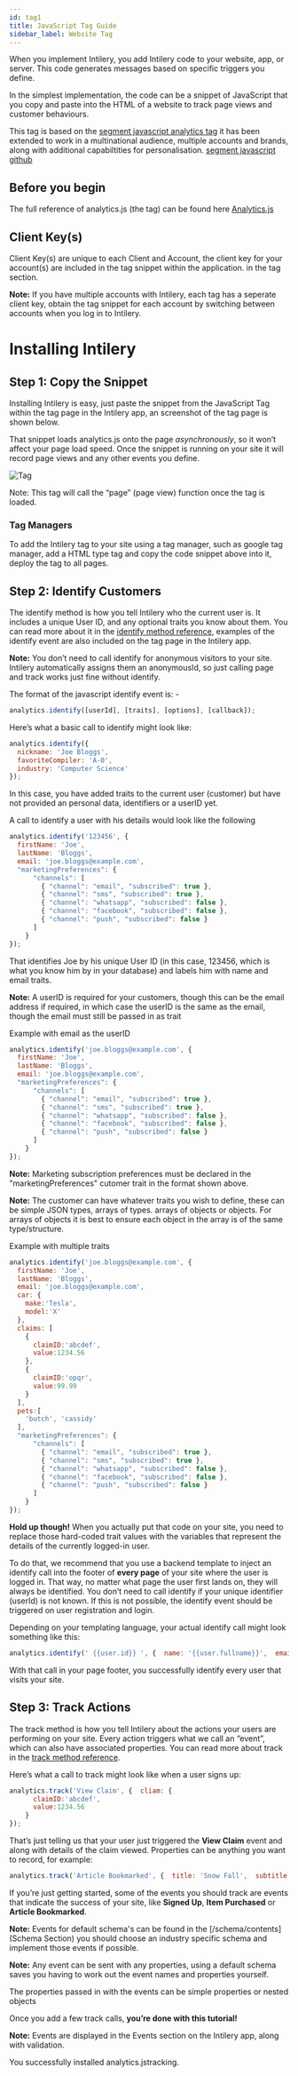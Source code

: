 ```yaml
---
id: tag1
title: JavaScript Tag Guide
sidebar_label: Website Tag
---
```


When you implement Intilery, you add Intilery code to your website, app, or server. This code generates messages based on specific triggers you define.

In the simplest implementation, the code can be a snippet of JavaScript that you copy and paste into the HTML of a website to track page views and customer behaviours.

This tag is based on the [segment javascript analytics tag](https://segment.com/docs/connections/sources/catalog/libraries/website/javascript/) it has been extended to work in a multinational audience, multiple accounts and brands, along with additional capabiltities for personalisation. [segment javascript github](https://github.com/segmentio/analytics.js/)

## Before you begin

The full reference of analytics.js (the tag) can be found here [Analytics.js](https://intilery.atlassian.net/wiki/spaces/HEA/pages/1868169259/Analytics.js) 

## Client Key(s)

Client Key(s) are unique to each Client and Account, the client key for your account(s) are included in the tag snippet within the application. in the tag section.

**Note:** If you have multiple accounts with Intilery, each tag has a seperate client key, obtain the tag snippet for each account by switching between accounts when you log in to Intilery.

# Installing Intilery

## Step 1: Copy the Snippet

Installing Intilery is easy, just paste the snippet from the JavaScript Tag within the tag page in the Intilery app, an screenshot of the tag page is shown below.

That snippet loads analytics.js onto the page *asynchronously*, so it won’t affect your page load speed. Once the snippet is running on your site it will record page views and any other events you define.

![Tag](/img/tag.png)

Note: This tag will call the “page” (page view) function once the tag is loaded.

### Tag Managers

To add the Intilery tag to your site using a tag manager, such as google tag manager, add a HTML type tag and copy the code snippet above into it, deploy the tag to all pages.

## Step 2: Identify Customers

The identify method is how you tell Intilery who the current user is. It includes a unique User ID, and any optional traits you know about them. You can read more about it in the [identify method reference](https://intilery.atlassian.net/wiki/spaces/HEA/pages/1868169259/Analytics.js#Identify), examples of the identify event are also included on the tag page in the Intilery app.

**Note:** You don’t need to call identify for anonymous visitors to your site. Intilery automatically assigns them an anonymousId, so just calling page and track works just fine without identify.

The format of the javascript identify event is: -

```javascript
analytics.identify([userId], [traits], [options], [callback]);
```

Here’s what a basic call to identify might look like:

```javascript
analytics.identify({
  nickname: 'Joe Bloggs',
  favoriteCompiler: 'A-0',
  industry: 'Computer Science'
});
```

In this case, you have added traits to the current user (customer) but have not provided an personal data, identifiers or a userID yet.

A call to identify a user with his details would look like the following

```javascript
analytics.identify('123456', {
  firstName: 'Joe',
  lastName: 'Bloggs',
  email: 'joe.bloggs@example.com',
  "marketingPreferences": { 
      "channels": [ 
        { "channel": "email", "subscribed": true },
        { "channel": "sms", "subscribed": true },
        { "channel": "whatsapp", "subscribed": false },
        { "channel": "facebook", "subscribed": false },
        { "channel": "push", "subscribed": false }
      ] 
    }
});
```

That identifies Joe by his unique User ID (in this case, 123456, which is what you know him by in your database) and labels him with name and email traits.

**Note:** A userID is required for your customers, though this can be the email address if required, in which case the userID is the same as the email, though the email must still be passed in as trait

Example with email as the userID

```javascript
analytics.identify('joe.bloggs@example.com', {
  firstName: 'Joe',
  lastName: 'Bloggs',
  email: 'joe.bloggs@example.com',
  "marketingPreferences": { 
      "channels": [ 
        { "channel": "email", "subscribed": true },
        { "channel": "sms", "subscribed": true },
        { "channel": "whatsapp", "subscribed": false },
        { "channel": "facebook", "subscribed": false },
        { "channel": "push", "subscribed": false }
      ] 
    }
});
```

**Note:** Marketing subscription preferences must be declared in the "marketingPreferences" cutomer trait in the format shown above.

**Note:** The customer can have whatever traits you wish to define, these can be simple JSON types, arrays of types. arrays of objects or objects. For arrays of objects it is best to ensure each object in the array is of the same type/structure.

Example with multiple traits

```javascript
analytics.identify('joe.bloggs@example.com', {
  firstName: 'Joe',
  lastName: 'Bloggs',
  email: 'joe.bloggs@example.com',
  car: {
    make:'Tesla',
    model:'X'
  },
  claims: [
    {
      claimID:'abcdef',
      value:1234.56
    },
    {
      claimID:'opqr',
      value:99.99
    }
  ],
  pets:[
  	'butch', 'cassidy'
  ],
  "marketingPreferences": { 
      "channels": [ 
        { "channel": "email", "subscribed": true },
        { "channel": "sms", "subscribed": true },
        { "channel": "whatsapp", "subscribed": false },
        { "channel": "facebook", "subscribed": false },
        { "channel": "push", "subscribed": false }
      ] 
    }
});
```

**Hold up though!** When you actually put that code on your site, you need to replace those hard-coded trait values with the variables that represent the details of the currently logged-in user.

To do that, we recommend that you use a backend template to inject an identify call into the footer of **every page** of your site where the user is logged in. That way, no matter what page the user first lands on, they will always be identified. You don’t need to call identify if your unique identifier (userId) is not known. If this is not possible, the identify event should be triggered on user registration and login.

Depending on your templating language, your actual identify call might look something like this:

```javascript
analytics.identify(' {{user.id}} ', {  name: '{{user.fullname}}',  email: '{{user.email}}' }); 
```

With that call in your page footer, you successfully identify every user that visits your site.

## Step 3: Track Actions

The track method is how you tell Intilery about the actions your users are performing on your site. Every action triggers what we call an “event”, which can also have associated properties. You can read more about track in the [track method reference](https://intilery.atlassian.net/wiki/spaces/HEA/pages/1868169259/Analytics.js#Track).

Here’s what a call to track might look like when a user signs up:

```javascript
analytics.track('View Claim', {  cliam: {
      claimID:'abcdef',
      value:1234.56
    }
}); 
```

That’s just telling us that your user just triggered the **View Claim** event and along with details of the claim viewed. Properties can be anything you want to record, for example:

```javascript
analytics.track('Article Bookmarked', {  title: 'Snow Fall',  subtitle: 'The Avalanche at Tunnel Creek',  author: 'John Branch' }); 
```

If you’re just getting started, some of the events you should track are events that indicate the success of your site, like **Signed Up**, **Item Purchased** or **Article Bookmarked**.

**Note:** Events for default schema's can be found in the [/schema/contents](Schema Section) you should choose an industry specific schema and implement those events if possible.

**Note:** Any event can be sent with any properties, using a default schema saves you having to work out the event names and properties yourself.

The properties passed in with the events can be simple properties or nested objects

Once you add a few track calls, **you’re done with this tutorial!**

**Note:** Events are displayed in the Events section on the Intilery app, along with validation.

You successfully installed analytics.jstracking.